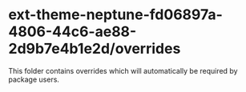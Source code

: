 # ext-theme-neptune-fd06897a-4806-44c6-ae88-2d9b7e4b1e2d/overrides

This folder contains overrides which will automatically be required by package users.
